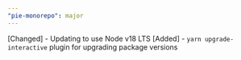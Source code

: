 ```yaml
---
"pie-monorepo": major
---
```


[Changed] - Updating to use Node v18 LTS
[Added] - `yarn upgrade-interactive` plugin for upgrading package versions
